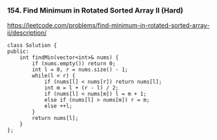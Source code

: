 ### 154. Find Minimum in Rotated Sorted Array II (Hard)

https://leetcode.com/problems/find-minimum-in-rotated-sorted-array-ii/description/

```
class Solution {
public:
    int findMin(vector<int>& nums) {
        if (nums.empty()) return 0;
        int l = 0, r = nums.size() - 1;
        while(l < r) {
            if (nums[l] < nums[r]) return nums[l]; 
            int m = l + (r - l) / 2;
            if (nums[l] < nums[m]) l = m + 1;
            else if (nums[l] > nums[m]) r = m;
            else ++l;
        }
        return nums[l];
    }
};
```
